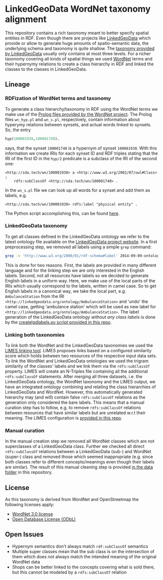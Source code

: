 # LinkedGeoData WordNet taxonomy alignment

This repository contains a rich taxonomy meant to better specify spatial entities in RDF. Even though there are projects like [LinkedGeoData](http://linkedgeodata.org) which provide or allow to generate huge amounts of spatio-semantic data, the underlying schema and taxonomy is quite shallow. The [taxonomy provided by LinkedGeoData](https://hobbitdata.informatik.uni-leipzig.de/LinkedGeoData/downloads.linkedgeodata.org/releases/2014-09-09/2014-09-09-ontology.sorted.nt.bz2) usually only contains at most three levels. For a richer taxonomy covering all kinds of spatial things we used [WordNet](https://wordnet.princeton.edu/) terms and their hypernymy relations to create a class hierarchy in RDF and linked the classes to the classes in LinkedGeoData.

## Lineage

### RDFization of WordNet terms and taxonomy

To generate a class hierarchy/taxonomy in RDF using the WordNet terms we make use of the [Prolog files provided by the WordNet project](https://wordnet.princeton.edu/documentation/prologdb5wn). The Prolog files `wn_hyp.pl` and `wn_s.pl`, respectively, contain information about hyperymy relations between synsets, and actual words linked to synsets. So, the entry

```Prolog
hyp(100001930,100001740).
```

says, that the synset `100001740` is a hypernym of synset `100001930`. With this information we create IRIs for each synset ID and RDF triples stating that the IRI of the first ID in the `hyp/2` predicate is a subclass of the IRI of the second one:

```Turtle
<http://sda.tech/wn/100001930> a <http://www.w3.org/2002/07/owl#Class> ;
    rdfs:subClassOf <http://sda.tech/wn/100001740> .
```

In the `wn_s.pl` file we can look up all words for a synset and add them as labels, e.g.

```Turtle
<http://sda.tech/wn/100001930> rdfs:label "physical entity" .
```

The Python script accomplishing this, can be found [here](scripts/mkclasses.py).

### LinkedGeoData taxonomy

To get all classes defined in the LinkedGeoData ontology we refer to the latest ontology file available on the [LinkedGeoData project website](https://hobbitdata.informatik.uni-leipzig.de/LinkedGeoData/downloads.linkedgeodata.org/releases/2014-09-09/2014-09-09-ontology.sorted.nt.bz2). In a first preprocessing step, we removed all labels using a simple `grep` command:

```bash
grep -v 'http://www.w3.org/2000/01/rdf-schema#label' 2014-09-09-ontology.sorted.nt > lgd_ontology_wo_labels.nt
```

This is done for two reasons. First, the labels are provided in many different language and for the linking step we are only interested in the English labels. Second, not all resources have labels so we decided to generate English labels in a uniform way. Here, we make use of the local parts of the IRIs which usually correspond to the labels, written in camel case. So to get English labels in a canonical way, we take the local part, e.g. `AmbulanceStation` from the IRI `<http://linkedgeodata.org/ontology/AmbulanceStation>` and 'undo' the camel case, getting 'ambulance station' which will be used as new label for `<http://linkedgeodata.org/ontology/AmbulanceStation>`. The label generation of the LinkedGeoData ontology _without any class labels_ is done by the [createlgdlabels.py script provided in this repo](scripts/createlgdlabels.py).

### Linking both taxonomies

To link both the WordNet and the LinkedGeoData taxonomies we used the [LIMES linking tool](https://github.com/dice-group/LIMES). LIMES proposes links based on a configured similarity score which holds between two resources of the respective input data sets. To link the WordNet and LinkedGeoData ontologies we used the trigram similarity of the classes' labels and we link them via the `rdfs:subClassOf` property. LIMES will create an N-Triples file containing all the additional `rdfs:subClassOf` statements. After merging all three datasets, i.e. the LinkedGeoData ontology, the WordNet taxonomy and the LIMES output, we have an integrated ontology combining and relating the class hierarchies of LinkedGeoData and WordNet. However, this automatically generated hierarchy may (and will) contain false `rdfs:subClassOf` relations as the generation only considered the bare labels. This means that a manual curation step has to follow, e.g. to remove `rdfs:subClassOf` relations between resources that have similar labels but are unrelated w.r.t their meaning. The LIMES configuration is [provided in this repo](config/limes_lgd_wn.xml).

### Manual curation

In the manual creation step we removed all WordNet classes which are not superclasses of a LinkedGeoData class. Further we checked all direct `rdfs:subClassOf` relations between a LinkedGeoData (sub-) and WordNet (super-) class and removed those which seemed inappropriate (e.g. since both classes refer to different concepts/meanings even though their labels are similar). The result of this manual cleaning step is provided [in the data folder](data/lgd_wn_taxonomy.ttl) in this repository.

## License

As this taxonomy is derived from WordNet and OpenStreetmap the following licenses apply:

- [WordNet 3.0 license](https://wordnet.princeton.edu/license-and-commercial-use)
- [Open Database License (ODbL)](https://opendatacommons.org/licenses/odbl/)


## Open Issues

- Hypernym semantics don't always match `rdf:subClassOf` semantics
- Multiple super classes mean that the sub class is on the intersection of them which does not always match the intended meaning of the original WordNet data
- Shops can be better linked to the concepts covering what is sold there, but this cannot be modeled by a `rdfs:subClassOf` relation
